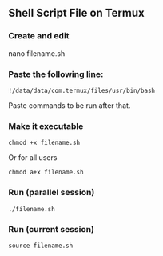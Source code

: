 ## Shell Script File on Termux
### Create and edit
nano filename.sh
### Paste the following line:
```
!/data/data/com.termux/files/usr/bin/bash
```
Paste commands to be run after that.
### Make it executable
```
chmod +x filename.sh
```
Or for all users
```
chmod a+x filename.sh
```
### Run (parallel session)
```
./filename.sh
```
### Run (current session)
```
source filename.sh
```